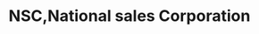 ---
title: "NSC,National sales Corporation"
url: /ettumanoor/nsc-national-sales-corporation/
shop: Fliesen
---